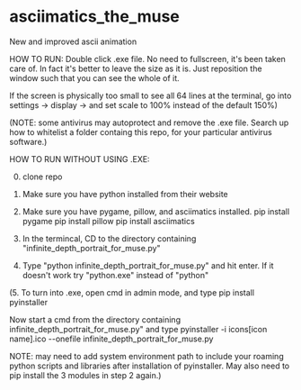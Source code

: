 # asciimatics_the_muse
New and improved ascii animation 

HOW TO RUN:
	Double click .exe file.
	No need to fullscreen, it's been taken care of.
	In fact it's better to leave the size as it is.
	Just reposition the window such that you can see the whole of it.

If the screen is physically too small to see all 64 lines at the terminal, 
	go into settings -> display -> and set scale to 100% instead of the default 150%)

(NOTE: some antivirus may autoprotect and remove the .exe file.
		Search up how to whitelist a folder containg this repo,
		 for your particular antivirus software.)
	

HOW TO RUN WITHOUT USING .EXE:

0. clone repo
1. Make sure you have python installed from their website

2. Make sure you have pygame, pillow, and asciimatics installed.
	pip install pygame
	pip install pillow
	pip install asciimatics

3. In the termincal, CD to the directory containing "infinite_depth_portrait_for_muse.py"

4. Type "python infinite_depth_portrait_for_muse.py" and hit enter.
If it doesn't work try "python.exe" instead of "python"

(5. To turn into .exe, open cmd in admin mode, and type
	pip install pyinstaller

Now start a cmd from the directory containing infinite_depth_portrait_for_muse.py"
and type 
	pyinstaller -i icons\[icon name].ico --onefile infinite_depth_portrait_for_muse.py

NOTE: may need to add system environment path to include your roaming python scripts and libraries
after installation of pyinstaller. May also need to pip install the 3 modules in step 2 again.)
